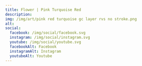 ```yaml
---
title: Flower | Pink Turquoise Red
description: 
img: /img/art/pink red turquoise gc layer rvs no stroke.png
alt: 
social:
  facebook: /img/social/facebook.svg
  instagram: /img/social/instagram.svg
  youtube: /img/social/youtube.svg
  facebookAlt: Facebook
  instagramAlt: Instagram
  youtubeAlt: Youtube
---
```

